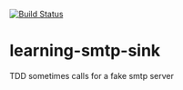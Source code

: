 [![Build Status](https://www.travis-ci.com/ericminio/learning-smtp-sink.svg?branch=master)](https://www.travis-ci.com/ericminio/learning-smtp-sink)

# learning-smtp-sink

TDD sometimes calls for a fake smtp server
